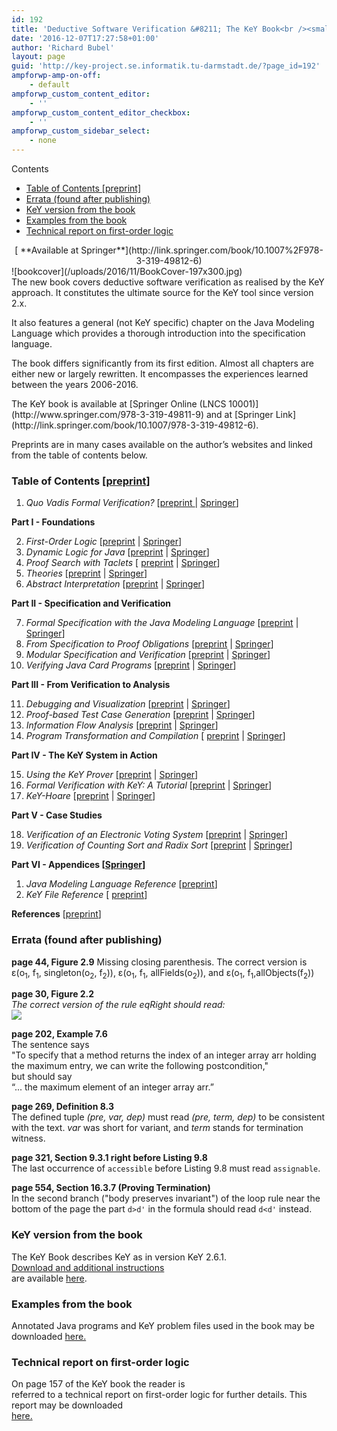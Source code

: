 ```yaml
---
id: 192
title: 'Deductive Software Verification &#8211; The KeY Book<br /><small>From Theory to Practice</small>'
date: '2016-12-07T17:27:58+01:00'
author: 'Richard Bubel'
layout: page
guid: 'http://key-project.se.informatik.tu-darmstadt.de/?page_id=192'
ampforwp-amp-on-off:
    - default
ampforwp_custom_content_editor:
    - ''
ampforwp_custom_content_editor_checkbox:
    - ''
ampforwp_custom_sidebar_select:
    - none
---
```


<div class="row"><div class="col-md-3 col-md-push-9" style="v-align: top;"><div class="no_bullets" id="toc_container">Contents

- [Table of Contents \[preprint\]](#Table_of_Contents_preprint)
- [Errata (found after publishing)](#Errata_found_after_publishing)
- [KeY version from the book](#KeY_version_from_the_book)
- [Examples from the book](#Examples_from_the_book)
- [Technical report on first-order logic](#Technical_report_on_first-order_logic)

</div><center>  
[<span class="glyphicon glyphicon-download-alt"></span> **Available at Springer**](http://link.springer.com/book/10.1007%2F978-3-319-49812-6)</center></div><div class="col-md-9 col-md-pull-3">![bookcover](/uploads/2016/11/BookCover-197x300.jpg)<div class="lead">The new book covers deductive software verification as realised by the KeY approach. It constitutes the ultimate source for the KeY tool since version 2.x.

It also features a general (not KeY specific) chapter on the Java Modeling Language which provides a thorough introduction into the specification language.

The book differs significantly from its first edition. Almost all chapters are either new or largely rewritten. It encompasses the experiences learned between the years 2006-2016.

</div>The KeY book is available at [Springer Online (LNCS 10001)](http://www.springer.com/978-3-319-49811-9) and at [Springer Link](http://link.springer.com/book/10.1007/978-3-319-49812-6).

Preprints are in many cases available on the author’s websites and linked from the table of contents below.

### <span id="Table_of_Contents_preprint">Table of Contents \[[preprint](https://www.key-project.org/wp-content/uploads/2018/10/KeYBook_TableOfContents.pdf)\]</span>

1. *Quo Vadis Formal Verification?* \[[preprint ](https://www.informatik.tu-darmstadt.de/media/se/publication_preprints/key_book_preprints/Quo_Vadis_Formal_Verification.pdf) | [Springer](https://link.springer.com/chapter/10.1007/978-3-319-49812-6_1)\]

**Part I - Foundations**

2. *First-Order Logic* \[[preprint](https://formal.iti.kit.edu/pschmitt/Chapter-2-FOL.pdf) | [Springer](https://link.springer.com/chapter/10.1007/978-3-319-49812-6_2)\]
3. *Dynamic Logic for Java*  \[[preprint](https://formal.iti.kit.edu/biblio/projects/key/chapter3.pdf) | [Springer](https://link.springer.com/chapter/10.1007/978-3-319-49812-6_3)\]
4. *Proof Search with Taclets* \[ [preprint](https://formal.iti.kit.edu/biblio/projects/key/chapter4.pdf) | [Springer](https://link.springer.com/chapter/10.1007/978-3-319-49812-6_4)\]
5. *Theories* \[[preprint](https://formal.iti.kit.edu/pschmitt/Chapter-5-Theories.pdf) | [Springer](https://link.springer.com/chapter/10.1007/978-3-319-49812-6_5)\]
6. *Abstract Interpretation* \[[preprint](https://www.informatik.tu-darmstadt.de/media/se/publication_preprints/key_book_preprints/Abstract_Interpretation.pdf) | [Springer](https://link.springer.com/chapter/10.1007/978-3-319-49812-6_6)\]

**Part II - Specification and Verification**

7. *Formal Specification with the Java Modeling Language* \[[preprint](http://www.cse.chalmers.se/~ahrendt/papers/JML16chapter.pdf) | [Springer](https://link.springer.com/chapter/10.1007/978-3-319-49812-6_7)\]
8. *From Specification to Proof Obligations* \[[preprint](https://formal.iti.kit.edu/biblio/projects/key/chapter8.pdf) | [Springer](https://link.springer.com/chapter/10.1007/978-3-319-49812-6_8)\]
9. *Modular Specification and Verification* \[[preprint](https://formal.iti.kit.edu/pschmitt/Chapter-9-Modular.pdf) | [Springer](https://link.springer.com/chapter/10.1007/978-3-319-49812-6_9)\]
10. *Verifying Java Card Programs* \[[preprint](http://ceres.hh.se/mediawiki/images/d/d7/KeYBook2_Chapter_10.pdf) | [Springer](https://link.springer.com/chapter/10.1007/978-3-319-49812-6_10)\]

**Part III - From Verification to Analysis**

11. *Debugging and Visualization* \[[preprint](https://www.informatik.tu-darmstadt.de/media/se/publication_preprints/key_book_preprints/Debugging_and_Visualization.pdf) | [Springer](https://link.springer.com/chapter/10.1007/978-3-319-49812-6_11)\]
12. *Proof-based Test Case Generation* \[[preprint](https://formal.iti.kit.edu/biblio/projects/key/chapter12.pdf) | [Springer](https://link.springer.com/chapter/10.1007/978-3-319-49812-6_12)\]
13. *Information Flow Analysis* \[[preprint](https://formal.iti.kit.edu/biblio/projects/key/chapter13.pdf) | [Springer](https://link.springer.com/chapter/10.1007/978-3-319-49812-6_13)\]
14. *Program Transformation and Compilation* \[ [preprint](https://www.informatik.tu-darmstadt.de/media/se/publication_preprints/key_book_preprints/Program_Transformation_and_Compilation.pdf) | [Springer](https://link.springer.com/chapter/10.1007/978-3-319-49812-6_14)\]

**Part IV - The KeY System in Action**

15. *Using the KeY Prover* \[[preprint](https://formal.iti.kit.edu/biblio/projects/key/chapter15.pdf) | [Springer](https://link.springer.com/chapter/10.1007/978-3-319-49812-6_15)\]
16. *Formal Verification with KeY: A Tutorial* \[[preprint](https://formal.iti.kit.edu/pschmitt/Chapter-16-Tutorial.pdf) | [Springer](https://link.springer.com/chapter/10.1007/978-3-319-49812-6_16)\]
17. *KeY-Hoare* \[[preprint](https://www.informatik.tu-darmstadt.de/media/se/publication_preprints/key_book_preprints/KeY_Hoare.pdf) | [Springer](https://link.springer.com/chapter/10.1007/978-3-319-49812-6_17)\]

**Part V - Case Studies**

18. *Verification of an Electronic Voting System* \[[preprint](https://formal.iti.kit.edu/biblio/projects/key/chapter18.pdf) | [Springer](https://link.springer.com/chapter/10.1007/978-3-319-49812-6_18)\]
19. *Verification of Counting Sort and Radix Sort* \[[preprint](http://jurriaan.creativecode.org/wp-content/uploads/2018/10/chapter19.pdf) | [Springer](https://link.springer.com/chapter/10.1007/978-3-319-49812-6_19)\]

**Part VI - Appendices \[[Springer](<http://(preprint) (Springer)>)\]**

1. *Java Modeling Language Reference* \[[preprint](https://formal.iti.kit.edu/biblio/projects/key/chapterAppendixA.pdf)\]
2. *KeY File Reference* \[ [preprint](https://www.informatik.tu-darmstadt.de/media/se/publication_preprints/key_book_preprints/KeY_File_Reference.pdf)\]

**References** \[[preprint](https://formal.iti.kit.edu/biblio/projects/key/chapterReferences.pdf)\]

### <span id="Errata_found_after_publishing">Errata (found after publishing)</span>

**page 44, Figure 2.9** Missing closing parenthesis. The correct version is   
ε(o<sub>1</sub>, f<sub>1</sub>, singleton(o<sub>2</sub>, f<sub>2</sub>)), ε(o<sub>1</sub>, f<sub>1</sub>, allFields(o<sub>2</sub>)), and ε(o<sub>1</sub>, f<sub>1</sub>,allObjects(f<sub>2</sub>))

**page 30, Figure 2.2**  
*The correct version of the rule eqRight should read:*  
 *![](https://www.key-project.org/wp-content/uploads/2017/04/Erratum_1_crop.png)*

**page 202, Example 7.6**  
The sentence says  
"To specify that a method returns the index of an integer array arr holding the maximum entry, we can write the following postcondition,"   
but should say   
“... the maximum element of an integer array arr.”

**page 269, Definition 8.3**  
The defined tuple *(pre, var, dep)* must read *(pre, term, dep)* to be consistent with the text. *var* was short for variant, and *term* stands for termination witness.

**page 321, Section 9.3.1 right before Listing 9.8**  
The last occurrence of `accessible` before Listing 9.8 must read `assignable`.

**page 554, Section 16.3.7 (Proving Termination)**  
In the second branch ("body preserves invariant") of the loop rule near the bottom of the page the part `d>d'` in the formula should read `d<d'` instead.

### <span id="KeY_version_from_the_book">KeY version from the book</span>

The KeY Book describes KeY as in version KeY 2.6.1.  
[Download and additional instructions](/download/)  
are available [here](/download/).

### <span id="Examples_from_the_book">Examples from the book</span>

Annotated Java programs and KeY problem files used in the book may be downloaded [here.](/thebook2/examples-from-the-book/)

### <span id="Technical_report_on_first-order_logic">Technical report on first-order logic</span>

On page 157 of the KeY book the reader is  
referred to a technical report on first-order logic for further details. This report may be downloaded  
[here.](https://www.key-project.org/wp-content/uploads/2017/03/FOLTR.pdf)

</div></div>
